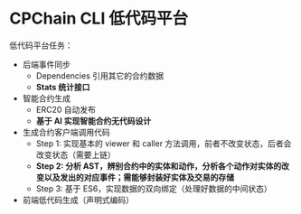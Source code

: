 # CPChain CLI 低代码平台

低代码平台任务：

- 后端事件同步
  - Dependencies 引用其它的合约数据
  - **Stats 统计接口**
- 智能合约生成
  - ERC20 自动发布
  - **基于 AI 实现智能合约无代码设计**
- 生成合约客户端调用代码
  - Step 1: 实现基本的 viewer 和 caller 方法调用，前者不改变状态，后者会改变状态（需要上链）
  - **Step 2: 分析 AST，辨别合约中的实体和动作，分析各个动作对实体的改变以及发出的对应事件；需能够封装好实体及交易的存储**
  - Step 3: 基于 ES6，实现数据的双向绑定（处理好数据的中间状态）
- 前端低代码生成（声明式编码）

